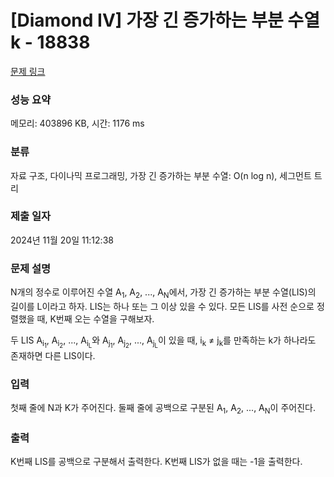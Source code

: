 # [Diamond IV] 가장 긴 증가하는 부분 수열 k - 18838 

[문제 링크](https://www.acmicpc.net/problem/18838) 

### 성능 요약

메모리: 403896 KB, 시간: 1176 ms

### 분류

자료 구조, 다이나믹 프로그래밍, 가장 긴 증가하는 부분 수열: O(n log n), 세그먼트 트리

### 제출 일자

2024년 11월 20일 11:12:38

### 문제 설명

<p>N개의 정수로 이루어진 수열 A<sub>1</sub>, A<sub>2</sub>, ..., A<sub>N</sub>에서, 가장 긴 증가하는 부분 수열(LIS)의 길이를 L이라고 하자. LIS는 하나 또는 그 이상 있을 수 있다. 모든 LIS를 사전 순으로 정렬했을 때, K번째 오는 수열을 구해보자.</p>

<p>두 LIS A<sub>i<sub>1</sub></sub>, A<sub>i<sub>2</sub></sub>, ..., A<sub>i<sub>L</sub></sub>와 A<sub>j<sub>1</sub></sub>, A<sub>j<sub>2</sub></sub>, ..., A<sub>j<sub>L</sub></sub>이 있을 때, i<sub>k</sub> ≠ j<sub>k</sub>를 만족하는 k가 하나라도 존재하면 다른 LIS이다.</p>

### 입력 

 <p>첫째 줄에 N과 K가 주어진다. 둘째 줄에 공백으로 구분된 A<sub>1</sub>, A<sub>2</sub>, ..., A<sub>N</sub>이 주어진다. </p>

### 출력 

 <p>K번째 LIS를 공백으로 구분해서 출력한다. K번째 LIS가 없을 때는 -1을 출력한다.</p>

